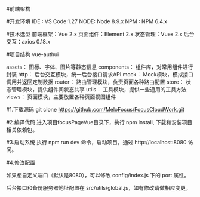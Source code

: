 #前端架构

#开发环境
 IDE : VS Code 1.27
 NODE: Node 8.9.x
 NPM : NPM 6.4.x

#技术选型
 前端框架：Vue 2.x
 页面组件：Element 2.x
 状态管理：Vuex 2.x
 后台交互：axios 0.18.x

#项目结构
vue-authui

assets： 图标、字体、图片等静态信息
components： 组件库，对常用组件进行封装
http： 后台交互模块，统一后台接口请求API
mock： Mock模块，模拟接口调用并返回定制数据
router： 路由管理模块，负责页面各种路由配置
store： 状态管理模块，提供组件间状态共享
utils： 工具模块，提供一些通用的工具方法
views： 页面模块，主要放置各种页面视图组件


#1.下载源码
git clone https://github.com/MeloFocus/FocusCloudWork.git

#2.编译代码
进入项目focusPageVue目录下，执行 npm install, 下载和安装项目相关依赖包。


#3.启动系统
执行 npm run dev 命令，启动项目，通过 http://localhost:8080 访问。

#4.修改配置

如果想自定义端口（默认是8080），可以修改 config/index.js 下的 port 属性。

后台接口和备份服务器地址配置在 src/utils/global.js，如有修改请做相应变更。
